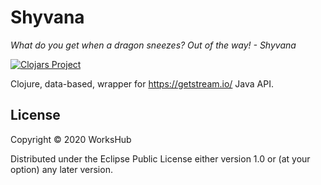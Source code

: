 # Shyvana
_What do you get when a dragon sneezes? Out of the way! - Shyvana_  

[![Clojars Project](https://img.shields.io/clojars/v/workshub/shyvana.svg)](https://clojars.org/workshub/shyvana)

Clojure, data-based, wrapper for https://getstream.io/ Java API.

## License

Copyright © 2020 WorksHub

Distributed under the Eclipse Public License either version 1.0 or (at your option) any later version.

